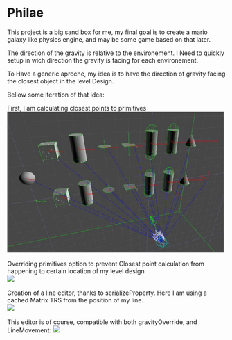 # Philae

This project is a big sand box for me, my final goal is to create a mario galaxy like physics engine, and may be some game based on that later.

The direction of the gravity is relative to the environement. I Need to quickly setup in wich direction the gravity is facing for each environement.

To Have a generic aproche, my idea is to have the direction of gravity facing the closest object in the level Design.

Bellow some iteration of that idea:

First, I am calculating closest points to primitives
<br>
<img src="Philae Unity Project/Misc/Pics/ClosestPoints.jpg" width="500">

Overriding primitives option to prevent Closest point calculation from happening to certain location of my level design
<br>
<img src="Philae Unity Project/Misc/Pics/Gravity Override Cube.gif" width="500">

Creation of a line editor, thanks to serializeProperty. Here I am using a cached Matrix TRS from the position of my line.
<br>
<img src="Philae Unity Project/Misc/Pics/Line Editor.gif" width="500">


This editor is of course, compatible with both gravityOverride, and LineMovement:
<img src="Philae Unity Project/Misc/Pics/Line Editor With Gravity.gif" width="500">

